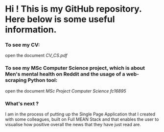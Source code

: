 # 

# Hi ! This is my GitHub repository. Here below is some useful information.



### To see my CV:

open the document *CV_CS.pdf*

### To see my MSc Computer Science project, which is about Men's mental health on Reddit and the usage of a web-scraping Python tool:

open the document *MSc Project Computer Science fc16895*

### What's next ?

I am in the process of putting up the Single Page Application that I created with some colleagues, built on Full MEAN Stack and that enables the user to visualise how positive overall the news that they have just read are.




### 
